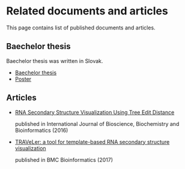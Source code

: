 # Related documents and articles

This page contains list of published documents and articles.

## Baechelor thesis

Baechelor thesis was written in Slovak.

* [Baechelor thesis](/text/src/prace.pdf)
* [Poster](/text/obhajoba/src/obhajoba.pdf)

## Articles

* [RNA Secondary Structure Visualization Using Tree Edit Distance](http://www.ijbbb.org/vol6/421-B2016203.pdf)

   published in International Journal of Bioscience, Biochemistry and Bioinformatics (2016)

* [TRAVeLer: a tool for template-based RNA secondary structure visualization](https://bmcbioinformatics.biomedcentral.com/track/pdf/10.1186/s12859-017-1885-4)

   published in BMC Bioinformatics (2017)
